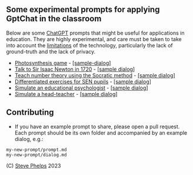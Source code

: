 
## Some experimental prompts for applying GptChat in the classroom 

Below are some [ChatGPT](https://chat.openai.com/) prompts that might be useful for applications in education.  They are highly experimental, and care must be taken to take into account the [limitations](https://www.listendata.com/2022/12/limitations-of-ChatGPT.html) of the technology, particularly the lack of ground-truth and the lack of privacy.

- [Photosynthesis game](photosynthesis-simulator/prompt.md) - [[sample-dialog]](photosynthesis-simulator/dialog.md)
- [Talk to Sir Isaac Newton in 1720](isaac-newton/prompt.md) - [[sample dialog]](isaac-newton/dialog.md)
- [Teach number theory using the Socratic method](socratic-number-theory/prompt.md) - [[sample dialog]](socratic-number-theory/dialog.md)
- [Differentiated exercises for SEN pupils](autism-maths/prompt.md) - [[sample dialog]](autism-maths/dialog.md)
- [Simulate an educational psychologist](ed-psych/prompt.md) - [[sample dialog]](ed-psych/dialog.md)
- [Simulate a head-teacher](head-teacher/prompt.md) - [[sample dialog]](head-teacher/dialog.md)

## Contributing

- If you have an example prompt to share, please open a pull request.  Each prompt should be its own folder and accompanied by an example dialog, e.g.:

~~~
my-new-prompt/prompt.md
my-new-prompt/dialog.md
~~~

(C) [Steve Phelps](https://sphelps.net) 2023
